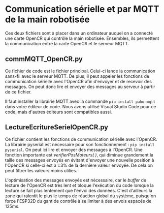 # Communication sérielle et par MQTT de la main robotisée
Ces deux fichiers sont à placer dans un ordinateur auquel on a connecté une carte OpenCR qui contrôle la main robotisée.
Ensembles, ils permettent la communication entre la carte OpenCR et le serveur MQTT.

## commMQTT_OpenCR.py
Ce fichier de code est le fichier principal. Celui-ci lance la communication sans-fil avec le serveur MQTT. De plus, il peut appeler les fonctions de communication sérielle avec l'OpenCR afin d'envoyer et de recevoir des messages. On peut donc lire et envoyer des messages au serveur à partir de ce fichier.

Il faut installer la librairie MQTT avec la commande `pip install paho-mqtt` dans votre éditeur de code. Nous avons utilisé Visual Studio Code pour ce code, mais d'autres éditeurs sont compatibles aussi.

## LectureEcritureSerielOpenCR.py
Ce fichier contient les fonctions de communication sérielle avec l'OpenCR. La librairie pyserial est nécessaire pour son fonctionnement : `pip install pyserial`.
On peut ici lire et envoyer des messages à l'OpenCR. Une fonction importante est *verifierPosMoteurs( )*, qui diminue grandement la taille des messages envoyés en évitant d'envoyer une nouvelle position à l'OpenCR si celle-ci est à ±3% de la dernière valeur envoyée. De cela on peut filtrer les valeurs moins utilies.

L'optimisation des messages envoyés est nécessaire, car le *buffer* de lecture de l'OpenCR est très lent et bloque l'exécution du code lorsque la lecture se fait plus lentement que l'envoi des données. C'est d'ailleurs la zone qui ralentit le plus le temps de réaction global du système, puisqu'on force l'ESP32D du gant de contrôle à se limiter à des envois espacés de 125ms.
